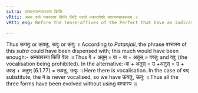```yaml
---
sutra: वश्चास्यान्यतरस्यां किति
vRtti: अस्य वयो यकारस्य किति लिटि परतो वकारादेशो भवत्यन्यतरस्याम् ॥
vRtti_eng: Before the tense-affixes of the Perfect that have an indicatory क (I. 2. 5), for the य् of वय् may optionally be substituted a व् ॥

---
```

Thus ऊयतुः or ऊवतुः, ऊवुः or ऊयुः ॥ According to _Patanjali_, the phrase वश्चास्य of this _sutra_ could have been dispensed with; this much would have been enough:- अन्यतरस्या किति वेञः ॥ Thus वे + अतुम् = वा + वा + अतुस् = ववतुः and ववुः (the vocalisation being prohibited). In the alternative:-वा + अतुस् = उ +अतुस् = उ + उवङ् + अतुस् (6.1.77) = ऊवतुः, ऊवुः ॥ Here there is vocalisation. In the case of वय् substitute, the य is never vocalised, so we have ऊयतुः, ऊयुः ॥ Thus all the three forms have been evolved without using वश्चास्य ॥